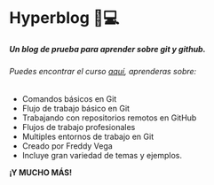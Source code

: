 # Hyperblog 📖💻
##### Un blog de prueba para aprender sobre git y github.

###### Puedes encontrar el curso [aquí](https://platzi.com/cursos/git-github/?utm_source=google&utm_medium=cpc&utm_campaign=17050344175&utm_adgroup=136855261105&utm_content=608267303205&gclsrc=aw.ds "aquí"), aprenderas sobre:
- Comandos básicos en Git
- Flujo de trabajo básico en Git
- Trabajando con repositorios remotos en GitHub
- Flujos de trabajo profesionales
- Multiples entornos de trabajo en Git
- Creado por Freddy Vega
- Incluye gran variedad de temas y ejemplos.


**¡Y MUCHO M&Aacute;S!**